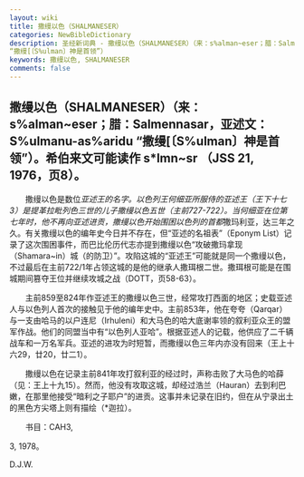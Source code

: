 ```yaml
---
layout: wiki
title: 撒缦以色（SHALMANESER）
categories: NewBibleDictionary
description: 圣经新词典 - 撒缦以色（SHALMANESER）（来：s%alman~eser；腊：Salmennasar，亚述文：S%ulmanu-as%aridu
“撒缦[〔S%ulman〕神是首领”）
keywords: 撒缦以色, SHALMANESER
comments: false
---
```


## 撒缦以色（SHALMANESER）（来：s%alman~eser；腊：Salmennasar，亚述文：S%ulmanu-as%aridu “撒缦[〔S%ulman〕神是首领”）。希伯来文可能读作 s*lmn~sr （JSS 21, 1976，页8）。

　　撒缦以色是数位*亚述王的名字。以色列王何细亚所服侍的亚述王（王下十七3）是提革拉毗列色三世的儿子撒缦以色五世（主前727-722）。当何细亚在位第七年时，他不再向亚述进贡，撒缦以色开始围困以色列的首都*撒玛利亚，达三年之久。有关撒缦以色的编年史今日并不存在，但“亚述的名祖表”（Eponym List）记录了这次围困事件，而巴比伦历代志亦提到撒缦以色“攻破撒玛拿现（Shamara~in）城（的防卫）”。攻陷这城的“亚述王”可能就是同一个撒缦以色，不过最后在主前722/1年占领这城的是他的继承人撒珥根二世。撒珥根可能是在围城期间篡夺王位并继续攻城之战（DOTT，页58-63）。

　　主前859至824年作亚述王的撒缦以色三世，经常攻打西面的地区；史载亚述人与以色列人首次的接触见于他的编年史中。主前853年，他在夸夸（Qarqar）与一支由哈马的以户连尼（Irhuleni）和大马色的哈大底谢率领的叙利亚众王的盟军作战。他们的同盟当中有“以色列人亚哈”。根据亚述人的记载，他供应了二千辆战车和一万名军兵。亚述的进攻为时短暂，而撒缦以色三年内亦没有回来（王上十六29，廿20，廿二1）。

　　撒缦以色在记录主前841年攻打叙利亚的经过时，声称击败了大马色的哈薛（见：王上十九15）。然而，他没有攻取这城，却经过浩兰（Hauran）去到利巴嫩，在那里他接受“暗利之子耶户”的进贡。这事并未记录在旧约，但在从宁录出土的黑色方尖塔上则有描绘（*迦拉）。

　　书目：CAH3,

3, 1978。

D.J.W.








